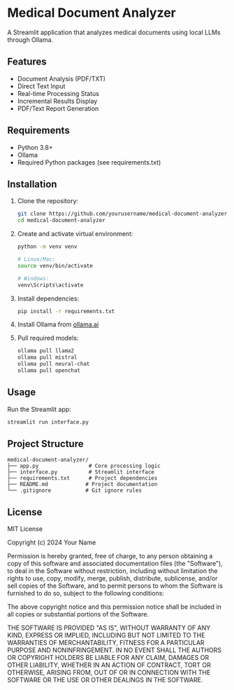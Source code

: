 # Medical Document Analyzer

A Streamlit application that analyzes medical documents using local LLMs through Ollama.

## Features

- Document Analysis (PDF/TXT)
- Direct Text Input
- Real-time Processing Status
- Incremental Results Display
- PDF/Text Report Generation

## Requirements

- Python 3.8+
- Ollama
- Required Python packages (see requirements.txt)

## Installation

1. Clone the repository:

   ```bash
   git clone https://github.com/yourusername/medical-document-analyzer.git
   cd medical-document-analyzer
   ```

2. Create and activate virtual environment:

   ```bash
   python -m venv venv

   # Linux/Mac:
   source venv/bin/activate

   # Windows:
   venv\Scripts\activate
   ```

3. Install dependencies:

   ```bash
   pip install -r requirements.txt
   ```

4. Install Ollama from [ollama.ai](https://ollama.ai)

5. Pull required models:
   ```bash
   ollama pull llama2
   ollama pull mistral
   ollama pull neural-chat
   ollama pull openchat
   ```

## Usage

Run the Streamlit app:

```bash
streamlit run interface.py
```

## Project Structure

```plaintext
medical-document-analyzer/
├── app.py                # Core processing logic
├── interface.py          # Streamlit interface
├── requirements.txt      # Project dependencies
├── README.md            # Project documentation
└── .gitignore           # Git ignore rules
```

## License

MIT License

Copyright (c) 2024 Your Name

Permission is hereby granted, free of charge, to any person obtaining a copy
of this software and associated documentation files (the "Software"), to deal
in the Software without restriction, including without limitation the rights
to use, copy, modify, merge, publish, distribute, sublicense, and/or sell
copies of the Software, and to permit persons to whom the Software is
furnished to do so, subject to the following conditions:

The above copyright notice and this permission notice shall be included in all
copies or substantial portions of the Software.

THE SOFTWARE IS PROVIDED "AS IS", WITHOUT WARRANTY OF ANY KIND, EXPRESS OR
IMPLIED, INCLUDING BUT NOT LIMITED TO THE WARRANTIES OF MERCHANTABILITY,
FITNESS FOR A PARTICULAR PURPOSE AND NONINFRINGEMENT. IN NO EVENT SHALL THE
AUTHORS OR COPYRIGHT HOLDERS BE LIABLE FOR ANY CLAIM, DAMAGES OR OTHER
LIABILITY, WHETHER IN AN ACTION OF CONTRACT, TORT OR OTHERWISE, ARISING FROM,
OUT OF OR IN CONNECTION WITH THE SOFTWARE OR THE USE OR OTHER DEALINGS IN THE
SOFTWARE.
